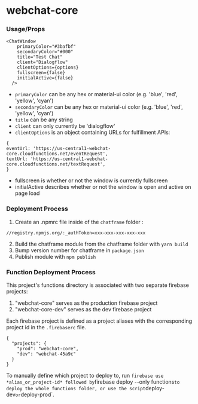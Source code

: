 # webchat-core

### Usage/Props

```
<ChatWindow
    primaryColor="#3bafbf"
    secondaryColor="#000"
    title="Test Chat"
    client="Dialogflow"
    clientOptions={options}
    fullscreen={false}
    initialActive={false}
  />
```

- `primaryColor` can be any hex or material-ui color (e.g. 'blue', 'red', 'yellow', 'cyan')
- `secondaryColor` can be any hex or material-ui color (e.g. 'blue', 'red', 'yellow', 'cyan')
- `title` can be any string
- `client` can only currently be 'dialogflow'
- `clientOptions` is an object containing URLs for fulfillment APIs:

```
{
eventUrl: 'https://us-central1-webchat-core.cloudfunctions.net/eventRequest',
textUrl: 'https://us-central1-webchat-core.cloudfunctions.net/textRequest',
}
```

- fullscreen is whether or not the window is currently fullscreen
- initialActive describes whether or not the window is open and active on page load

### Deployment Process

1. Create an .npmrc file inside of the `chatframe` folder :

```
//registry.npmjs.org/:_authToken=xxx-xxx-xxx-xxx-xxx
```

2. Build the chatframe module from the chatframe folder with `yarn build`
3. Bump version number for chatframe in `package.json`
4. Publish module with `npm publish`

### Function Deployment Process

This project's functions directory is associated with two separate firebase
projects:

1. "webchat-core" serves as the production firebase project
2. "webchat-core-dev" serves as the dev firebase project

Each firebase project is defined as a project aliases with the corresponding project id
in the `.firebaserc` file.

```
{
  "projects": {
    "prod": "webchat-core",
    "dev": "webchat-45a9c"
  }
}
```

To manually define which project to deploy to, run `firebase use *alias_or_project-id* followed by`firebase deploy --only functions`to deploy the whole functions folder, or use the script`deploy-dev`or`deploy-prod`.

